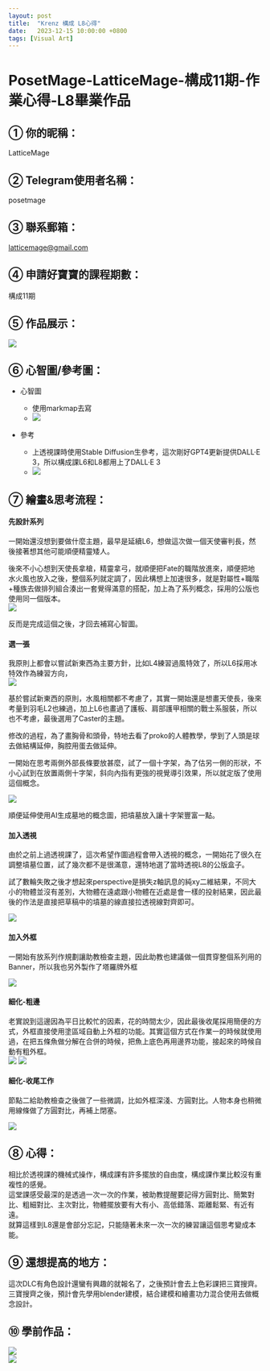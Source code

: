```yaml
---
layout: post
title:  "Krenz 構成 L8心得"
date:   2023-12-15 10:00:00 +0800
tags: [Visual Art]
---
```


# PosetMage-LatticeMage-構成11期-作業心得-L8畢業作品

## ① 你的昵稱：
LatticeMage

## ② Telegram使用者名稱：
posetmage

## ③ 聯系郵箱：
latticemage@gmail.com

## ④ 申請好寶寶的課程期數：
構成11期

## ⑤ 作品展示：

![](/images/krenz-comp/L8.jpg)

## ⑥ 心智圖/參考圖：

* 心智圖
  * 使用markmap去寫
  * ![](/images/krenz-comp/L8%20markmap.jpg)

* 參考
  * 上透視課時使用Stable Diffusion生參考，這次剛好GPT4更新提供DALL·E 3，所以構成課L6和L8都用上了DALL·E 3
  * ![](/images/krenz-comp/ref.jpg)


## ⑦ 繪畫&思考流程：

#### 先設計系列
一開始還沒想到要做什麼主題，最早是延續L6，想做這次做一個天使審判長，然後接著想其他可能順便精靈矮人。  

後來不小心想到天使長拿槍，精靈拿弓，就順便把Fate的職階放進來，順便把地水火風也放入之後，整個系列就定調了，因此構想上加速很多，就是對屬性+職階+種族去做排列組合湊出一套覺得滿意的搭配，加上為了系列概念，採用的公版也使用同一個版本。  
![](/images/krenz-comp/L8%20cp0.jpg)

反而是完成這個之後，才回去補寫心智圖。


#### 選一張
我原則上都會以嘗試新東西為主要方針，比如L4練習過風特效了，所以L6採用冰特效作為練習方向，  
![](/images/krenz-comp/L6.jpg)

基於嘗試新東西的原則，水風相關都不考慮了，其實一開始還是想畫天使長，後來考量到羽毛L2也練過，加上L6也畫過了護板、肩部護甲相關的戰士系服裝，所以也不考慮，最後選用了Caster的主題。

修改的過程，為了畫胸骨和頭骨，特地去看了proko的人體教學，學到了人頭是球去做結構延伸，胸腔用蛋去做延伸。

一開始在思考兩側外部長條要放甚麼，試了一個十字架，為了估另一側的形狀，不小心試到在放置兩側十字架，斜向內指有更強的視覺導引效果，所以就定版了使用這個概念。

![](/images/krenz-comp/cross.jpg)


順便延伸使用AI生成墓地的概念圖，把墳墓放入讓十字架豐富一點。


#### 加入透視
由於之前上過透視課了，這次希望作圖過程會帶入透視的概念，一開始花了很久在調整墳墓位置，試了幾次都不是很滿意，還特地選了當時透視L8的公版盒子。

試了數輪失敗之後才想起來perspective是損失z軸訊息的純xy二維結果，不同大小的物體並沒有差別，大物體在遠處跟小物體在近處是會一樣的投射結果，因此最後的作法是直接把草稿中的墳墓的線直接拉透視線對齊即可。

![](/images/krenz-comp/perspective.jpg)

#### 加入外框
一開始有放系列作規劃讓助教檢查主題，因此助教也建議做一個貫穿整個系列用的Banner，所以我也另外製作了塔羅牌外框

![](/images/krenz-comp/border.jpg)

#### 細化-粗邊
老實說到這邊因為平日比較忙的因素，花的時間太少，因此最後收尾採用簡便的方式，外框直接使用塗區域自動上外框的功能。其實這個方式在作業一的時候就使用過，在把五條魚做分解在合併的時候，把魚上底色再用邊界功能，接起來的時候自動有粗外框。  
![](/images/krenz-comp/trick1.jpg)
![](/images/krenz-comp/trick2.jpg)


#### 細化-收尾工作
節點二給助教檢查之後做了一些微調，比如外框深淺、方圓對比。人物本身也稍微用線條做了方圓對比，再補上閉塞。

![](/images/krenz-comp/L8.jpg)

## ⑧ 心得：
相比於透視課的機械式操作，構成課有許多擺放的自由度，構成課作業比較沒有重複性的感覺。  
這堂課感受最深的是透過一次一次的作業，被助教提醒要記得方圓對比、簡繁對比、粗細對比、主次對比，物體擺放要有大有小、高低錯落、距離鬆緊、有近有遠。  
就算這樣到L8還是會部分忘記，只能隨著未來一次一次的練習讓這個思考變成本能。


## ⑨ 還想提高的地方：
這次DLC有角色設計還蠻有興趣的就報名了，之後預計會去上色彩課把三寶搜齊。  
三寶搜齊之後，預計會先學用blender建模，結合建模和繪畫功力混合使用去做概念設計。  


## ⑩ 學前作品：
![](/images/krenz-pers/origin1.jpg)  
![](/images/krenz-pers/origin2.jpg)  